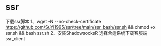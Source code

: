 # ssr
下载ssr脚本
  1、wget -N --no-check-certificate https://github.com/SuYi1995/ssr/tree/main/ssr_bash/ssr.sh && chmod +x ssr.sh && bash ssr.sh
  2、安装ShadowsocksR
选择合适系统下载客服端ssr_client

